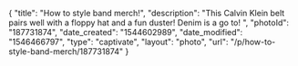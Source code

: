 {
    "title": "How to style band merch!",
    "description": "This Calvin Klein belt pairs well with a floppy hat and a fun duster! Denim is a go to! ",
    "photoId": "187731874",
    "date_created": "1544602989",
    "date_modified": "1546466797",
    "type": "captivate",
    "layout": "photo",
    "url": "\/p\/how-to-style-band-merch\/187731874"
}